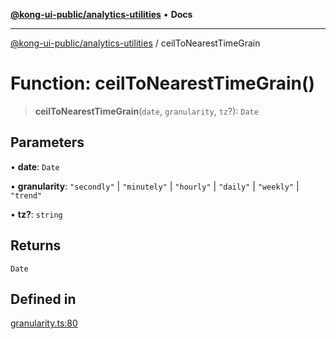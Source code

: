 [**@kong-ui-public/analytics-utilities**](../README.md) • **Docs**

***

[@kong-ui-public/analytics-utilities](../README.md) / ceilToNearestTimeGrain

# Function: ceilToNearestTimeGrain()

> **ceilToNearestTimeGrain**(`date`, `granularity`, `tz`?): `Date`

## Parameters

• **date**: `Date`

• **granularity**: `"secondly"` \| `"minutely"` \| `"hourly"` \| `"daily"` \| `"weekly"` \| `"trend"`

• **tz?**: `string`

## Returns

`Date`

## Defined in

[granularity.ts:80](https://github.com/Kong/public-ui-components/blob/main/packages/analytics/analytics-utilities/src/granularity.ts#L80)
